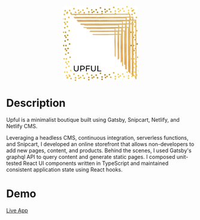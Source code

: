 <p align="center">
  <a href="https://demo--thirsty-blackwell-f130f4.netlify.app/">
    <img alt="Gatsby" src="src\images\logo\upful-gold-frame-logo.png" width="200" />
  </a>
</p>

# Description
Upful is a minimalist boutique built using Gatsby, Snipcart, Netlify, and Netlify CMS. 

Leveraging a headless CMS, continuous integration, serverless functions, and Snipcart, I developed an online storefront that allows non-developers to add new pages, content, and products. Behind the scenes, I used Gatsby's graphql API to query content and generate static pages. I composed unit-tested React UI components written in TypeScript and maintained consistent application state using React hooks.

# Demo
[Live App](https://demo--upful-shop.netlify.app/)
